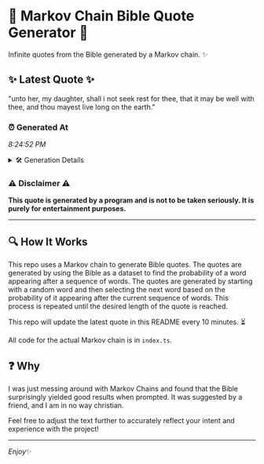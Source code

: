 # 📖 Markov Chain Bible Quote Generator 📖

Infinite quotes from the Bible generated by a Markov chain. ✨

## ✨ Latest Quote ✨
"unto her, my daughter, shall i not seek rest for thee, that it may be well with thee, and thou mayest live long on the earth."

### ⏰ Generated At
*8:24:52 PM*

<details>
    <summary>🛠️ Generation Details</summary>
    <p>
        <strong>🌱 Seed:</strong> unto<br>
        <strong>🔄 Iterations:</strong> 25<br>
        <strong>📜 Context History:</strong><br>[ unto ]: her,<br>[ unto, her, ]: my<br>[ unto, her,, my ]: daughter,<br>[ unto, her,, my, daughter, ]: shall<br>[ unto, her,, my, daughter,, shall ]: i<br>[ unto, her,, my, daughter,, shall, i ]: not<br>[ her,, my, daughter,, shall, i, not ]: seek<br>[ my, daughter,, shall, i, not, seek ]: rest<br>[ daughter,, shall, i, not, seek, rest ]: for<br>[ shall, i, not, seek, rest, for ]: thee,<br>[ i, not, seek, rest, for, thee, ]: that<br>[ not, seek, rest, for, thee,, that ]: it<br>[ seek, rest, for, thee,, that, it ]: may<br>[ rest, for, thee,, that, it, may ]: be<br>[ for, thee,, that, it, may, be ]: well<br>[ thee,, that, it, may, be, well ]: with<br>[ that, it, may, be, well, with ]: thee,<br>[ it, may, be, well, with, thee, ]: and<br>[ may, be, well, with, thee,, and ]: thou<br>[ be, well, with, thee,, and, thou ]: mayest<br>[ well, with, thee,, and, thou, mayest ]: live<br>[ with, thee,, and, thou, mayest, live ]: long<br>[ thee,, and, thou, mayest, live, long ]: on<br>[ and, thou, mayest, live, long, on ]: the<br>[ thou, mayest, live, long, on, the ]: earth.<br>
    </p>
</details>

### ⚠️ Disclaimer ⚠️
**This quote is generated by a program and is not to be taken seriously. It is purely for entertainment purposes.**

---

## 🔍 How It Works

This repo uses a Markov chain to generate Bible quotes. The quotes are generated by using the Bible as a dataset to find the probability of a word appearing after a sequence of words. The quotes are generated by starting with a random word and then selecting the next word based on the probability of it appearing after the current sequence of words. This process is repeated until the desired length of the quote is reached.

This repo will update the latest quote in this README every 10 minutes. ⏳

All code for the actual Markov chain is in `index.ts`.

## ❓ Why

I was just messing around with Markov Chains and found that the Bible surprisingly yielded good results when prompted. 
It was suggested by a friend, and I am in no way christian.

Feel free to adjust the text further to accurately reflect your intent and experience with the project!

---

*Enjoy*✨
